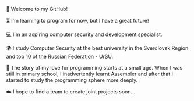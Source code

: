 👋 Welcome to my GitHub!

⏳ I'm learning to program for now, but I have a great future!

💻 I'm an aspiring computer security and development specialist.

🌍 I study Computer Security at the best university in the Sverdlovsk Region and top 10 of the Russian Federation - UrSU.

📕 The story of my love for programming starts at a small age. When I was still in primary school, I inadvertently learnt Assembler and after that I started to study the programming sphere more deeply.

☁️ I hope to find a team to create joint projects soon...
